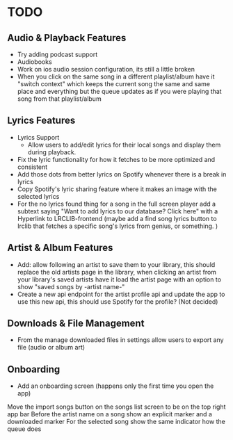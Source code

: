 # TODO

## Audio & Playback Features
- Try adding podcast support
- Audiobooks
- Work on ios audio session configuration, its still a little broken
- When you click on the same song in a different playlist/album have it "switch context" which keeps the current song the same and same place and everything but the queue updates as if you were playing that song from that playlist/album

## Lyrics Features
- Lyrics Support
  - Allow users to add/edit lyrics for their local songs and display them during playback.
- Fix the lyric functionality for how it fetches to be more optimized and consistent 
- Add those dots from better lyrics on Spotify whenever there is a break in lyrics
- Copy Spotify's lyric sharing feature where it makes an image with the selected lyrics
- For the no lyrics found thing for a song in the full screen player add a subtext saying "Want to add lyrics to our database? Click here" with a Hyperlink to LRCLIB-frontend (maybe add a find song lyrics button to lrclib that fetches a specific song's lyrics from genius, or something. )

## Artist & Album Features
- Add: allow following an artist to save them to your library, this should replace the old artists page in the library, when clicking an artist from your library's saved artists have it load the artist page with an option to show "saved songs by -artist name-"
- Create a new api endpoint for the artist profile api and update the app to use this new api, this should use Spotify for the profile? (Not decided)

## Downloads & File Management
- From the manage downloaded files in settings allow users to export any file (audio or album art) 

## Onboarding
- Add an onboarding screen (happens only the first time you open the app)

Move the import songs button on the songs list screen to be on the top right app bar
Before the artist name on a song show an explicit marker and a downloaded marker
For the selected song show the same indicator how the queue does
